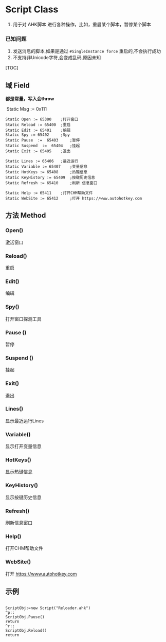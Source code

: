 # Script Class

1.  用于对 AHK脚本 进行各种操作，比如，重启某个脚本，暂停某个脚本

### 已知问题

1. 发送消息的脚本,如果是通过 `#SingleInstance force` 重启的,不会执行成功 
2. 不支持非Unicode字符,会变成乱码,原因未知

[TOC]

## 域 Field 

**都是常量，写入会throw**

​	Static Msg := 0x111 

 	Static Open := 65300 	;打开窗口
 	Static Reload := 65400 	;重启
 	Static Edit := 65401 	;编辑
 	Static Spy := 65402 	;Spy
 	Static Pause  :=  65403 	;暂停
 	Static Suspend  :=  65404 	;挂起
 	Static Exit := 65405 	;退出

 	Static Lines := 65406 	;最近运行
 	Static Variable := 65407 	;变量信息
 	Static HotKeys := 65408 	;热键信息
 	Static KeyHistory := 65409 	;按键历史信息
 	Static Refresh := 65410 	;刷新 信息窗口

 	Static Help := 65411 	;打开CHM帮助文件
 	Static WebSite := 65412 	;打开 https://www.autohotkey.com

## 方法 Method

### Open()
激活窗口
### Reload()
重启
### Edit()
编辑
### Spy()
打开窗口探测工具
### Pause () 
暂停
### Suspend ()
挂起
### Exit()
退出

### Lines()
显示最近运行Lines
### Variable()
显示打开变量信息
### HotKeys()
显示热键信息
### KeyHistory()
显示按键历史信息
### Refresh()
刷新信息窗口

### Help()
打开CHM帮助文件
### WebSite()
打开 https://www.autohotkey.com

## 示例

```autohotkey

ScriptObj:=new Script("Reloader.ahk")
^p::
ScriptObj.Pause()
return
^r::
ScriptObj.Reload()
return
```